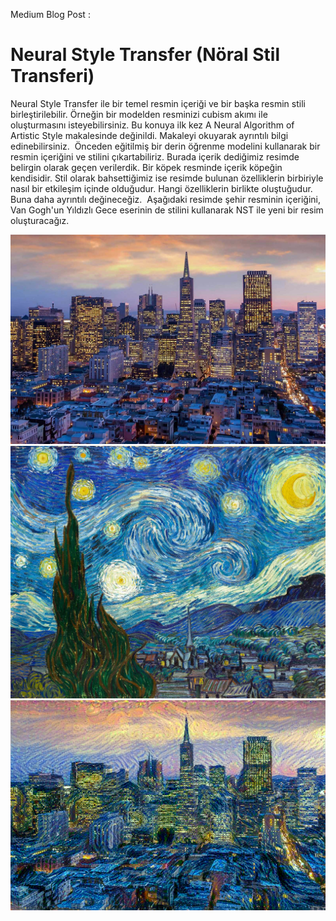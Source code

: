 Medium Blog Post :  

# Neural Style Transfer (Nöral Stil Transferi)
Neural Style Transfer ile bir temel resmin içeriği ve bir başka resmin stili birleştirilebilir. Örneğin bir modelden resminizi cubism akımı ile oluşturmasını isteyebilirsiniz. Bu konuya ilk kez A Neural Algorithm of Artistic Style makalesinde değinildi. Makaleyi okuyarak ayrıntılı bilgi edinebilirsiniz. 
Önceden eğitilmiş bir derin öğrenme modelini kullanarak bir resmin içeriğini ve stilini çıkartabiliriz. Burada içerik dediğimiz resimde belirgin olarak geçen verilerdik. Bir köpek resminde içerik köpeğin kendisidir. Stil olarak bahsettiğimiz ise resimde bulunan özelliklerin birbiriyle nasıl bir etkileşim içinde olduğudur. Hangi özelliklerin birlikte oluştuğudur. Buna daha ayrıntılı değineceğiz. 
Aşağıdaki resimde şehir resminin içeriğini, Van Gogh'un Yıldızlı Gece eserinin de stilini kullanarak NST ile yeni bir resim oluşturacağız.


![Base Image](https://github.com/burakbaga/neural_style_transfer/blob/master/images/city.jpg)
![Style Image](https://github.com/burakbaga/neural_style_transfer/blob/master/images/van.jpg)
![Generated](https://github.com/burakbaga/neural_style_transfer/blob/master/images/city_generated_at_iteration_4000.png)
